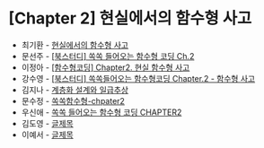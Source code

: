 # [Chapter 2] 현실에서의 함수형 사고

- 최기환 - [현실에서의 함수형 사고](https://circular-error-a3d.notion.site/2731d29b84764058b226e3d073abce00?pvs=4)
- 문선주 - [[북스터디] 쏙쏙 들어오는 함수형 코딩 Ch.2](https://moonsun-blog.vercel.app/function-2)
- 이정아 - [[함수형코딩] Chapter2. 현실 함수형 사고](https://sulfuric-banjo-5a8.notion.site/Chapter2-17259e9ae7c944c18bd611c880f374c7?pvs=4)
- 강수영 - [[북스터디] 쏙쏙들어오는 함수형코딩 Chapter.2 - 함수형 사고](https://velog.io/@sooyoung15928/%EB%B6%81%EC%8A%A4%ED%84%B0%EB%94%94-%EC%8F%99%EC%8F%99%EB%93%A4%EC%96%B4%EC%98%A4%EB%8A%94-%ED%95%A8%EC%88%98%ED%98%95%EC%BD%94%EB%94%A9-Chapter.2-%ED%95%A8%EC%88%98%ED%98%95-%EC%82%AC%EA%B3%A0)
- 김지나 - [계층화 설계와 일급추상](https://ripe-curio-e9a.notion.site/chap2-d3c4d78d18ce45f98e2a208c04233225?pvs=4)
- 문수정 - [쏙쏙함수형-chpater2](https://velog.io/@coffeeeee/chapter2)
- 우신애 - [쏙쏙 들어오는 함수형 코딩 CHAPTER2](https://velog.io/@wooshinae/%EC%8F%99%EC%8F%99-%EB%93%A4%EC%96%B4%EC%98%A4%EB%8A%94-%ED%95%A8%EC%88%98%ED%98%95%EC%BD%94%EB%94%A9-CHAPTER2)
- 김도영 - [글제목](링크)
- 이예서 - [글제목](링크)
